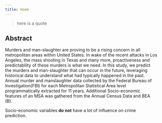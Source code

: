 ```yaml
---
title: Home
---
```


>here is a quote

## Abstract

Murders and man-slaughter are proving to be a rising concern in all metropolitan areas within United States. In wake of the recent attacks in Los Angeles, the mass shooting in Texas and many more, proactiveness and predictability of these murders is what we need. In this study, we predict the murders and man-slaughter that can occur in the future, leveraging historical data to understand what had typically happened in the past. Annual murder and manslaughter data collected by the Federal Bureau of Investigation(FBI) for each Metropolitan Statistical Area level programmatically extracted for 11 years. Additional Socio-economic features of an MSA was gathered from the Annual Census Data and BEA (B).

Socio-economic variables **do not** have a lot of influence on crime prediction.



